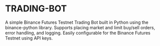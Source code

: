 # TRADING-BOT
A simple Binance Futures Testnet Trading Bot built in Python using the binance-python library. Supports placing market and limit buy/sell orders, error handling, and logging. Easily configurable for the Binance Futures Testnet using API keys.
